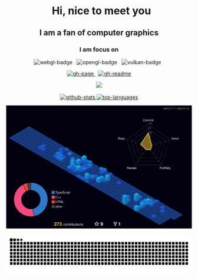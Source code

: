 <div align="center">
  <h1>
    &nbsp;
    <b>Hi, nice to meet you</b>
  </h1>
  <h2>
    <span>I am a fan of computer graphics</span>
  </h2>

  ### I am focus on

  ![webgl-badge] &nbsp;
  ![opengl-badge] &nbsp;
  ![vulkan-badge] &nbsp;

  [ ![gh-page][gh-page-badge] ][gh-page-link] &nbsp;
  [ ![gh-readme][gh-readme-badge] ][gh-readme-link]
</div>

<p align="center">
  <a href="https://skillicons.dev">
    <img src="https://skillicons.dev/icons?i=js,ts,html,css,cs,cpp,cmake,git,react,redux,sass,svg,threejs,vscode,webpack&theme=dark" />
  </a>
</p>

<p align="center">
    <a 
    target="_blank" 
    title="open repo → 'github-readme-stats'" 
    href="https://github.com/Eric-Schecter/github-readme-stats#readme">
  <img 
    height="165" 
    alt="github-stats" 
    src="https://github-readme-stats.vercel.app/api?username=Eric-Schecter&theme=tokyonight&include_all_commits=true&count_private=true&show_icons=true" 
  /> 
  <img 
    height="165" 
    alt="top-languages" 
    src="https://github-readme-stats.vercel.app/api/top-langs/?username=Eric-Schecter&theme=tokyonight&layout=compact" 
  />
  </a>
</p>

![](./profile-3d-contrib/profile-night-view.svg)

![Snake animation](https://github.com/eric-schecter/eric-schecter/blob/output/github-contribution-grid-snake.svg)

<!-- github -->

[gh-page-link]: https://eric-schecter.github.io/blog
[gh-readme-link]: https://github.com/eric-schecter/eric-schecter
[gh-page-badge]: https://img.shields.io/badge/GH_PAGE-222222?labelColor=333333&logoColor=FFF&style=flat&logo=github
[gh-readme-badge]: https://img.shields.io/badge/GH_README-222222?labelColor=333333&logoColor=FFF&style=flat&logo=github

<!-- WebGL -->

[webgl-badge]: https://img.shields.io/badge/WebGL-990000?style=for-the-badge&logoColor=FFF&logo=webgl

<!-- OpenGL -->

[opengl-badge]: https://img.shields.io/badge/OpenGL-%23FFFFFF.svg?style=for-the-badge&logo=opengl

<!-- Vulkan -->

[vulkan-badge]: https://img.shields.io/badge/vulkan-%23AC162C.svg?&style=for-the-badge&logo=vulkan&logoColor=white
